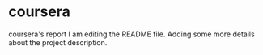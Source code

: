 # coursera
coursera's report
I am editing the README file. Adding some more details about the project description.
